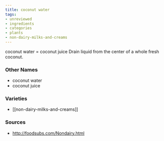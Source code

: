 ```yaml
---
title: coconut water
tags:
- unreviewed
- ingredients
- categories
- plants
- non-dairy-milks-and-creams
---
```

coconut water = coconut juice Drain liquid from the center of a whole fresh coconut.

### Other Names

* coconut water
* coconut juice

### Varieties

* [[non-dairy-milks-and-creams]]

### Sources
* http://foodsubs.com/Nondairy.html

